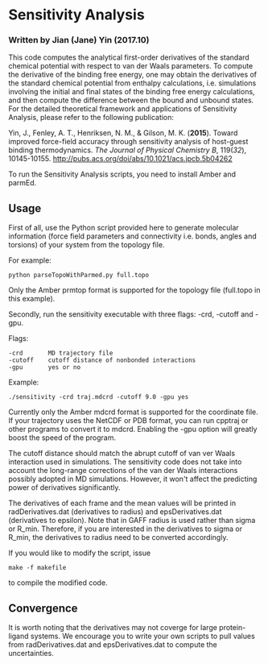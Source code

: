 # Sensitivity Analysis #

### Written by Jian (Jane) Yin (2017.10) ###

This code computes the analytical first-order derivatives of the standard chemical potential with respect to van der Waals parameters. To compute the derivative of the binding free 
energy, one may obtain the derivatives of the standard chemical potential from enthalpy calculations, i.e. simulations involving the initial and final states of the 
binding free energy calculations, and then compute the difference between the bound and unbound states.
For the detailed theoretical framework and applications of Sensitivity Analysis, please refer to the following publication:

Yin, J., Fenley, A. T., Henriksen, N. M., & Gilson, M. K. (__2015__). Toward improved force-field accuracy through sensitivity analysis of host-guest binding thermodynamics. 
_The Journal of Physical Chemistry B_, 119(_32_), 10145-10155. http://pubs.acs.org/doi/abs/10.1021/acs.jpcb.5b04262 

To run the Sensitivity Analysis scripts, you need to install Amber and parmEd.

## Usage ##

First of all, use the Python script provided here to generate molecular information (force field parameters and connectivity i.e. bonds, angles and torsions)  of your system
from the topology file.

For example:

	python parseTopoWithParmed.py full.topo

Only the Amber prmtop format is supported for the topology file (full.topo in this example).

Secondly, run the sensitivity executable with three flags: -crd, -cutoff and -gpu. 

Flags:

	-crd       MD trajectory file
	-cutoff    cutoff distance of nonbonded interactions
	-gpu       yes or no

Example:

	./sensitivity -crd traj.mdcrd -cutoff 9.0 -gpu yes

Currently only the Amber mdcrd format is supported for the coordinate file. If your trajectory uses the NetCDF or PDB format, you can run cpptraj or other programs to convert it to mdcrd. 
Enabling the -gpu option will greatly boost the speed of the program. 

The cutoff distance should match the abrupt cutoff of van ver Waals interaction used in simulations. The sensitivity code does not take into account the long-range corrections 
of the van der Waals interactions possibly adopted in MD simulations. However, it won't affect the predicting power of derivatives significantly. 

The derivatives of each frame and the mean values will be printed in radDerivatives.dat (derivatives to radius) and epsDerivatives.dat (derivatives to epsilon).
Note that in GAFF radius is used rather than sigma or R_min. Therefore, if you are interested in the derivatives to sigma or R_min, the derivatives to radius need to be converted accordingly.

If you would like to modify the script, issue

	make -f makefile
 
to compile the modified code. 

## Convergence ##

It is worth noting that the derivatives may not coverge for large protein-ligand systems. We encourage you to write your own scripts to pull values from radDerivatives.dat
 and epsDerivatives.dat to compute the uncertainties.   
